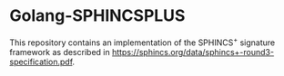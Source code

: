 # Golang-SPHINCSPLUS

This repository contains an implementation of the SPHINCS<sup>+</sup> signature framework as described in https://sphincs.org/data/sphincs+-round3-specification.pdf.
